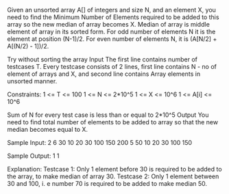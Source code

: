 
Given an unsorted array A[] of integers and size N, and an element X, you need to find the Minimum Number of Elements required to be added to this array so the new median of array becomes X.
Median of array is middle element of array in its sorted form. For odd number of elements N it is the element at position (N-1)/2. For even number of elements N, it is (A[N/2] + A[(N/2) - 1])/2.

Try without sorting the array
Input
The first line contains number of testcases T. Every testcase consists of 2 lines, first line contains N - no of element of arrays and X, and second line contains Array elements in unsorted manner.

Constraints:
1 <= T <= 100
1 <= N <= 2*10^5
1 <= X <= 10^6
1 <= A[i] <= 10^6

Sum of N for every test case is less than or equal to 2*10^5
Output
You need to find total number of elements to be added to array so that the new median becomes equal to X.

Sample Input: 
2
6 30
10 20 30 100 150 200
5 50
10 20 30 100 150

Sample Output: 
1
1

Explanation: 
Testcase 1: Only 1 element before 30 is required to be added to the array, to make median of array 30.
Testcase 2: Only 1 element between 30 and 100, i. e number 70 is required to be added to make median 50.
